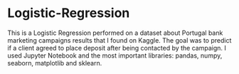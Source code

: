 # Logistic-Regression
This is a Logistic Regression performed on a dataset about Portugal bank marketing campaigns results that I found on Kaggle. The goal was to predict if a client agreed to place deposit after being contacted by the campaign.
I used Jupyter Notebook and the most important libraries: pandas, numpy, seaborn, matplotlib and sklearn.
